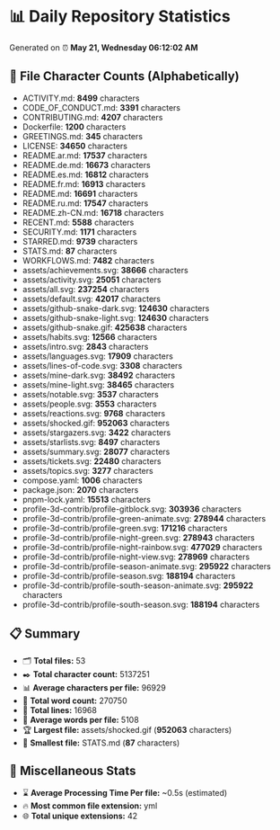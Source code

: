 # 📊 Daily Repository Statistics
Generated on ⏰ **May 21, Wednesday 06:12:02 AM**

## 📂 File Character Counts (Alphabetically)
- ACTIVITY.md: **8499** characters
- CODE_OF_CONDUCT.md: **3391** characters
- CONTRIBUTING.md: **4207** characters
- Dockerfile: **1200** characters
- GREETINGS.md: **345** characters
- LICENSE: **34650** characters
- README.ar.md: **17537** characters
- README.de.md: **16673** characters
- README.es.md: **16812** characters
- README.fr.md: **16913** characters
- README.md: **16691** characters
- README.ru.md: **17547** characters
- README.zh-CN.md: **16718** characters
- RECENT.md: **5588** characters
- SECURITY.md: **1171** characters
- STARRED.md: **9739** characters
- STATS.md: **87** characters
- WORKFLOWS.md: **7482** characters
- assets/achievements.svg: **38666** characters
- assets/activity.svg: **25051** characters
- assets/all.svg: **237254** characters
- assets/default.svg: **42017** characters
- assets/github-snake-dark.svg: **124630** characters
- assets/github-snake-light.svg: **124630** characters
- assets/github-snake.gif: **425638** characters
- assets/habits.svg: **12566** characters
- assets/intro.svg: **2843** characters
- assets/languages.svg: **17909** characters
- assets/lines-of-code.svg: **3308** characters
- assets/mine-dark.svg: **38492** characters
- assets/mine-light.svg: **38465** characters
- assets/notable.svg: **3537** characters
- assets/people.svg: **3553** characters
- assets/reactions.svg: **9768** characters
- assets/shocked.gif: **952063** characters
- assets/stargazers.svg: **3422** characters
- assets/starlists.svg: **8497** characters
- assets/summary.svg: **28077** characters
- assets/tickets.svg: **22480** characters
- assets/topics.svg: **3277** characters
- compose.yaml: **1006** characters
- package.json: **2070** characters
- pnpm-lock.yaml: **15513** characters
- profile-3d-contrib/profile-gitblock.svg: **303936** characters
- profile-3d-contrib/profile-green-animate.svg: **278944** characters
- profile-3d-contrib/profile-green.svg: **171216** characters
- profile-3d-contrib/profile-night-green.svg: **278943** characters
- profile-3d-contrib/profile-night-rainbow.svg: **477029** characters
- profile-3d-contrib/profile-night-view.svg: **278969** characters
- profile-3d-contrib/profile-season-animate.svg: **295922** characters
- profile-3d-contrib/profile-season.svg: **188194** characters
- profile-3d-contrib/profile-south-season-animate.svg: **295922** characters
- profile-3d-contrib/profile-south-season.svg: **188194** characters

## 📋 Summary
- 🗂️ **Total files:** 53
- ✒️ **Total character count:** 5137251
- 📊 **Average characters per file:** 96929
- 📝 **Total word count:** 270750
- 🧾 **Total lines:** 16968
- 📐 **Average words per file:** 5108
- 🏆 **Largest file:** assets/shocked.gif (**952063** characters)
- 🥉 **Smallest file:** STATS.md (**87** characters)

## 🌟 Miscellaneous Stats
- ⌛ **Average Processing Time Per file:** ~0.5s (estimated)
- 🔥 **Most common file extension:** yml
- 🌐 **Total unique extensions:** 42
